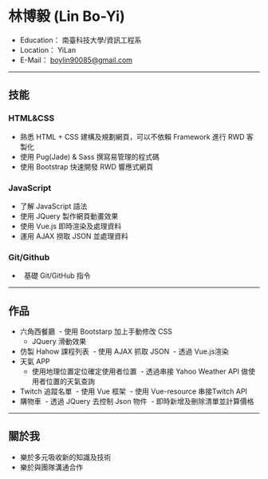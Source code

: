 # 林博毅 (Lin Bo-Yi)

*   Education： 南臺科技大學/資訊工程系
*   Location： YiLan
*   E-Mail： boylin90085@gmail.com


---
## 技能
### HTML&CSS
* 熟悉 HTML + CSS 建構及規劃網頁，可以不依賴 Framework 進行 RWD 客製化
* 使用 Pug(Jade) & Sass 撰寫易管理的程式碼
* 使用 Bootstrap 快速開發 RWD 響應式網頁
### JavaScript
* 了解 JavaScript 語法
* 使用 JQuery 製作網頁動畫效果
* 使用 Vue.js 即時渲染及處理資料
* 運用 AJAX 撈取 JSON 並處理資料
### Git/Github
*   基礎 Git/GitHub 指令

---
## 作品
* 六角西餐廳
  - 使用 Bootstarp 加上手動修改 CSS
  - JQuery 滑動效果
* 仿製 Hahow 課程列表
  - 使用 AJAX 抓取 JSON
  - 透過 Vue.js渲染
* 天氣 APP
  - 使用地理位置定位確定使用者位置
  - 透過串接 Yahoo Weather API 做使用者位置的天氣查詢
* Twitch 追蹤名單
  - 使用 Vue 框架
  - 使用 Vue-resource 串接Twitch API
* 購物車
  - 透過 JQuery 去控制 Json 物件
  - 即時新增及刪除清單並計算價格
---
## 關於我
  * 樂於多元吸收新的知識及技術
  * 樂於與團隊溝通合作

